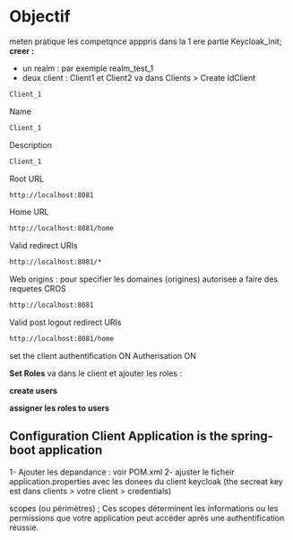# Objectif 
meten pratique les competqnce apppris dans la 1 ere partie Keycloak_Init;
**creer :** 
- un realm : par exemple realm_test_1
- deux client : Client1 et Client2
va dans Clients > Create
IdClient 
```bash
Client_1
```
Name
```bash
Client_1
```
Description
```bash
Client_1
```
Root URL 
```bash
http://localhost:8081
```
Home URL 
```bash
http://localhost:8081/home
```
Valid redirect URIs
```bash
http://localhost:8081/*
```
Web origins : pour specifier les domaines (origines) autorisee a faire des requetes CROS 
```bash
http://localhost:8081
```
Valid post logout redirect URIs
```bash
http://localhost:8081/home
```
set the client authentification ON 
Autherisation ON 


**Set Roles**
va dans le client et ajouter les roles : 

**create users**

**assigner les roles to users**

## Configuration Client Application is the spring-boot application 
 1- Ajouter les depandance : voir POM.xml 
 2- ajuster le ficheir application.properties avec les donees du client keycloak (the secreat key est dans clients > votre client > credentials)





scopes (ou périmètres)  ; Ces scopes déterminent les informations ou les permissions que votre application peut accéder après une authentification réussie.